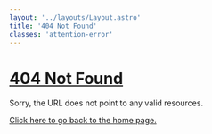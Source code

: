 ```yaml
---
layout: '../layouts/Layout.astro'
title: '404 Not Found'
classes: 'attention-error'
---
```


# [404 Not Found](https://www.rfc-editor.org/rfc/rfc9110.html#name-404-not-found)

Sorry, the URL does not point to any valid resources.

[Click here to go back to the home page.](/)

